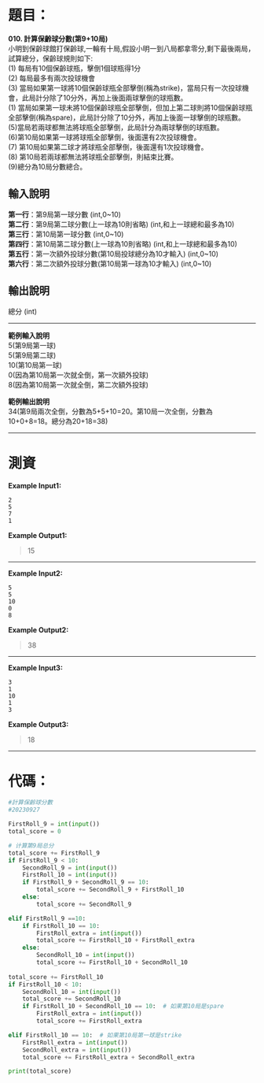 # 題目：  
**010. 計算保齡球分數(第9+10局)**  
小明到保齡球館打保齡球,一輪有十局,假設小明一到八局都拿零分,剩下最後兩局，試算總分，保齡球規則如下:   
(1) 每局有10個保齡球瓶，擊倒1個球瓶得1分  
(2) 每局最多有兩次投球機會  
(3) 當局如果第一球將10個保齡球瓶全部擊倒(稱為strike)，當局只有一次投球機會，此局計分除了10分外，再加上後面兩球擊倒的球瓶數。  
(1) 當局如果第一球未將10個保齡球瓶全部擊倒，但加上第二球則將10個保齡球瓶全部擊倒(稱為spare)，此局計分除了10分外，再加上後面一球擊倒的球瓶數。  
(5)當局若兩球都無法將球瓶全部擊倒，此局計分為兩球擊倒的球瓶數。  
(6)第10局如果第一球將球瓶全部擊倒，後面還有2次投球機會。  
(7) 第10局如果第二球才將球瓶全部擊倒，後面還有1次投球機會。  
(8) 第10局若兩球都無法將球瓶全部擊倒，則結束比賽。  
(9)總分為10局分數總合。  


## 輸入說明  
**第一行**：第9局第一球分數 (int,0~10)  
**第二行**：第9局第二球分數(上一球為10則省略) (int,和上一球總和最多為10)  
**第三行**：第10局第一球分數 (int,0~10)  
**第四行**：第10局第二球分數(上一球為10則省略) (int,和上一球總和最多為10)  
**第五行**：第一次額外投球分數(第10局投球總分為10才輸入) (int,0~10)  
**第六行**：第二次額外投球分數(第10局第一球為10才輸入) (int,0~10)  

## 輸出說明  
總分 (int)  

---------------------------------------------------------------------------------------------------------------------
**範例輸入說明**  
5(第9局第一球)  
5(第9局第二球)  
10(第10局第一球)  
0(因為第10局第一次就全倒，第一次額外投球)  
8(因為第10局第一次就全倒，第二次額外投球)  

**範例輸出說明**  
34(第9局兩次全倒，分數為5+5+10=20。第10局一次全倒，分數為10+0+8=18。總分為20+18=38)  

---------------------------------------------------------------------------------------------------------------------
# 測資    
**Example Input1:**  
```
2  
5  
7  
1
```
**Example Output1:**  
>15  

----------------------------------------------------------------------------------------------------------------------
**Example Input2:**  
```
5  
5  
10  
0  
8
```
**Example Output2:**  
>38  

------------------------------------------------------------------------------------------------------------------
**Example Input3:**  
```
3  
1  
10  
1  
3
```
**Example Output3:**
>18  

----
# 代碼：
```python
#計算保齡球分數
#20230927

FirstRoll_9 = int(input())
total_score = 0

# 计算第9局总分
total_score += FirstRoll_9
if FirstRoll_9 < 10:
    SecondRoll_9 = int(input())
    FirstRoll_10 = int(input())
    if FirstRoll_9 + SecondRoll_9 == 10:
        total_score += SecondRoll_9 + FirstRoll_10
    else:
        total_score += SecondRoll_9

elif FirstRoll_9 ==10:
    if FirstRoll_10 == 10:
        FirstRoll_extra = int(input())
        total_score += FirstRoll_10 + FirstRoll_extra
    else:
        SecondRoll_10 = int(input())
        total_score += FirstRoll_10 + SecondRoll_10
        
total_score += FirstRoll_10
if FirstRoll_10 < 10:
    SecondRoll_10 = int(input())
    total_score += SecondRoll_10
    if FirstRoll_10 + SecondRoll_10 == 10:  # 如果第10局是spare
        FirstRoll_extra = int(input())
        total_score += FirstRoll_extra

elif FirstRoll_10 == 10:  # 如果第10局第一球是strike  
    FirstRoll_extra = int(input())
    SecondRoll_extra = int(input())
    total_score += FirstRoll_extra + SecondRoll_extra

print(total_score)
```
